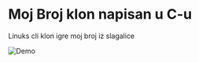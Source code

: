 # Moj Broj klon napisan u C-u

Linuks cli klon igre moj broj iz slagalice

![Demo](https://pasteboard.co/2hSKinp1wmT0.gif)